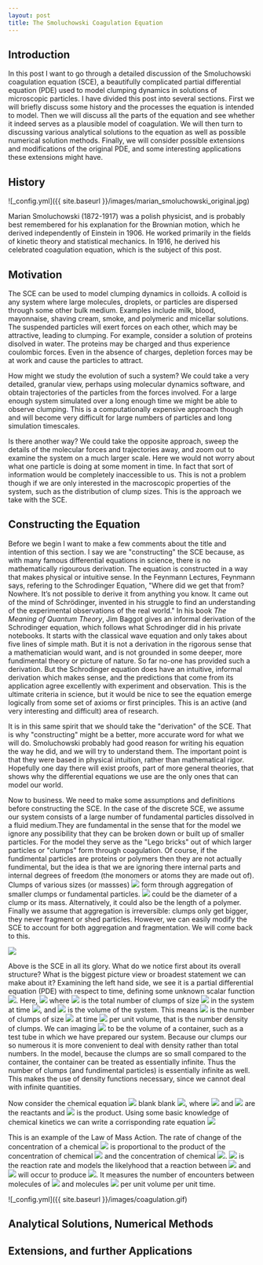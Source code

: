 ```yaml
---
layout: post
title: The Smoluchowski Coagulation Equation
---
```

## Introduction

  In this post I want to go through a detailed discussion of the Smoluchowski coagulation equation (SCE), a beautifully complicated partial differential equation (PDE) used to model clumping dynamics in solutions of microscopic particles. I have divided this post into several sections. First we will briefly discuss some history and the processes the equation is intended to model. Then we will discuss all the parts of the equation and see whether it indeed serves as a plausible model of coagulation. We will then turn to discussing various analytical solutions to the equation as well as possible numerical solution methods. Finally, we will consider possible extensions and modifications of the original PDE, and some interesting applications these extensions might have.

## History

![_config.yml]({{ site.baseurl }}/images/marian_smoluchowski_original.jpg)

  Marian Smoluchowski (1872-1917) was a polish physicist, and is probably best remembered for his explanation for the Brownian motion, which he derived independently of Einstein in 1906. He worked primarily in the fields of kinetic theory and statistical mechanics. In 1916, he derived his celebrated coagulation equation, which is the subject of this post.

## Motivation

  The SCE can be used to model clumping dynamics in colloids. A colloid is any system where large molecules, droplets, or particles are dispersed through some other bulk medium. Examples include milk, blood, mayonnaise, shaving cream, smoke, and polymeric and micellar solutions. The suspended particles will exert forces on each other, which may be attractive, leading to clumping. For example, consider a solution of proteins disolved in water. The proteins may be charged and thus experience coulombic forces. Even in the absence of charges, depletion forces may be at work and cause the particles to attract. 
  
  How might we study the evolution of such a system? We could take a very detailed, granular view, perhaps using molecular dynamics software, and obtain trajectories of the particles from the forces involved. For a large enough system simulated over a long enough time we might be able to observe clumping. This is a computationally expensive approach though and will become very difficult for large numbers of particles and long simulation timescales.
  
  Is there another way? We could take the opposite approach, sweep the details of the molecular forces and trajectories away, and zoom out to examine the system on a much larger scale. Here we would not worry about what one particle is doing at some moment in time. In fact that sort of information would be completely inaccessible to us. This is not a problem though if we are only interested in the macroscopic properties of the system, such as the distribution of clump sizes. This is the approach we take with the SCE.

## Constructing the Equation

  Before we begin I want to make a few comments about the title and intention of this section. I say we are "constructing" the SCE because, as with many famous differential equations in science, there is no mathematically rigourous derivation. The equation is constructed in a way that makes physical or intuitive sense. In the Feynmann Lectures, Feynmann says, refering to the Schrodinger Equation, "Where did we get that from? Nowhere. It’s not possible to derive it from anything you know. It came out of the mind of Schrödinger, invented in his struggle to find an understanding of the experimental observations of the real world." In his book *The Meaning of Quantum Theory*, Jim Baggot gives an informal derivation of the Schrodinger equation, which follows what Schrodinger did in his private notebooks. It starts with the classical wave equation and only takes about five lines of simple math. But it is not a derivation in the rigorous sense that a mathematician would want, and is not grounded in some deeper, more fundimental theory or picture of nature. So far no-one has provided such a derivation. But the Schrodinger equation does have an intuitive, informal derivation which makes sense, and the predictions that come from its application agree excellently with experiment and observation. This is the ultimate criteria in science, but it would be nice to see the equation emerge logically from some set of axioms or first principles. This is an active (and very interesting and difficult) area of research. 
  
  It is in this same spirit that we should take the "derivation" of the SCE. That is why "constructing" might be a better, more accurate word for what we will do. Smoluchowski probably had good reason for writing his equation the way he did, and we will try to understand them. The important point is that they were based in physical intuition, rather than mathematical rigor. Hopefully one day there will exist proofs, part of more general theories, that shows why the differential equations we use are the only ones that can model our world. 

  Now to business. We need to make some assumptions and definitions before constructing the SCE. In the case of the discrete SCE, we assume our system consists of a large number of fundamental particles dissolved in a fluid medium.They are fundamental in the sense that for the model we ignore any possibility that they can be broken down or built up of smaller particles. For the model they serve as the "Lego bricks" out of which larger particles or "clumps" form through coagulation. Of course, if the fundimental particles are proteins or polymers then they are not actually fundimental, but the idea is that we are ignoring there internal parts and internal degrees of freedom (the monomers or atoms they are made out of). Clumps of various sizes (or massses) <img src="https://render.githubusercontent.com/render/math?math=x_i"> form through aggregation of smaller clumps or fundamental particles. <img src="https://render.githubusercontent.com/render/math?math=x_i"> could be the diameter of a clump or its mass. Alternatively, it could also be the length of a polymer. Finally we assume that aggregation is irreversible: clumps only get bigger, they never fragment or shed particles. However, we can easily modify the SCE to account for both aggregation and fragmentation. We will come back to this.
 
<img src="https://render.githubusercontent.com/render/math?math=\frac{\partial n(x_i,t)}{\partial t}= \frac{1}{2} \sum_{j=0}^{i-1}K(x_i-x_j,x_j)n(x_i-x_j,t)n(x_j,t) - \sum_{j=1}^{\infty}K(x_i,x_j)n(x_i,t)n(x_j,t)">

  Above is the SCE in all its glory. What do we notice first about its overall structure? What is the biggest picture view or broadest statement we can make about it? Examining the left hand side, we see it is a partial differential equation (PDE) with respect to time, defining some unknown scalar function <img src="https://render.githubusercontent.com/render/math?math=n(x_i,t)">. Here, <img src="https://render.githubusercontent.com/render/math?math=n(x,t)=\frac{N(x,t)}{V}"> where <img src="https://render.githubusercontent.com/render/math?math=N(x,t)"> is the total number of clumps of size <img src="https://render.githubusercontent.com/render/math?math=x"> in the system at time <img src="https://render.githubusercontent.com/render/math?math=t">, and <img src="https://render.githubusercontent.com/render/math?math=V"> is the volume of the system. This means <img src="https://render.githubusercontent.com/render/math?math=n(x,t)"> is the number of clumps of size <img src="https://render.githubusercontent.com/render/math?math=x"> at time <img src="https://render.githubusercontent.com/render/math?math=t"> per unit volume, that is the number density of clumps. We can imaging <img src="https://render.githubusercontent.com/render/math?math=V"> to be the volume of a container, such as a test tube in which we have prepared our system. Because our clumps our so numerous it is more convenient to deal with density rather than total numbers. In the model, because the clumps are so small compared to the container, the container can be treated as essentially infinite. Thus the number of clumps (and fundimental particles) is essentially infinite as well. This makes the use of density functions necessary, since we cannot deal with infinite quantities.
  
  Now consider the chemical equation <img src="https://render.githubusercontent.com/render/math?math=X+YZ"> blank blank <img src="https://render.githubusercontent.com/render/math?math= X + Y \rightarrow Z">, where <img src="https://render.githubusercontent.com/render/math?math= X"> and <img src="https://render.githubusercontent.com/render/math?math= Y"> are the reactants and <img src="https://render.githubusercontent.com/render/math?math= Z"> is the product. Using some basic knowledge of chemical kinetics we can write a corrisponding rate equation 
<img src="https://render.githubusercontent.com/render/math?math= \frac{\partial n(z,t)}{\partial t} = K(x,y)n(x,t)n(y,t)">

  This is an example of the Law of Mass Action. The rate of change of the concentration of a chemical <img src="https://render.githubusercontent.com/render/math?math= Z"> is proportional to the product of the concentration of chemical <img src="https://render.githubusercontent.com/render/math?math= X"> and the concentration of chemical <img src="https://render.githubusercontent.com/render/math?math= Y">. <img src="https://render.githubusercontent.com/render/math?math= K(x,y)"> is the reaction rate and models the likelyhood that a reaction between <img src="https://render.githubusercontent.com/render/math?math= X"> and <img src="https://render.githubusercontent.com/render/math?math= Y"> will occur to produce <img src="https://render.githubusercontent.com/render/math?math= Z">. It measures the number of encounters between molecules of <img src="https://render.githubusercontent.com/render/math?math= X"> and molecules <img src="https://render.githubusercontent.com/render/math?math= Y"> per unit volume per unit time.

![_config.yml]({{ site.baseurl }}/images/coagulation.gif)



## Analytical Solutions, Numerical Methods
## Extensions, and further Applications
  


